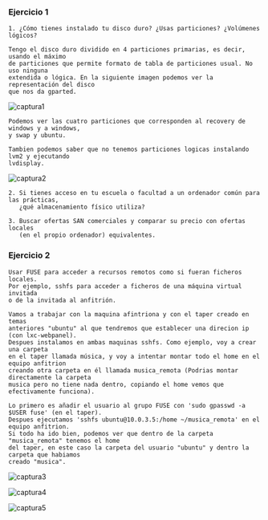 ### Ejercicio 1

	1. ¿Cómo tienes instalado tu disco duro? ¿Usas particiones? ¿Volúmenes lógicos?

	Tengo el disco duro dividido en 4 particiones primarias, es decir, usando el máximo
	de particiones que permite formato de tabla de particiones usual. No uso ninguna
	extendida o lógica. En la siguiente imagen podemos ver la representación del disco
	que nos da gparted. 

![captura1](https://dl.dropboxusercontent.com/u/17453375/discoduro.png)

	Podemos ver las cuatro particiones que corresponden al recovery de windows y a windows,
	y swap y ubuntu.

	Tambien podemos saber que no tenemos particiones logicas instalando lvm2 y ejecutando
	lvdisplay.

![captura2](https://dl.dropboxusercontent.com/u/17453375/lv.png)


	2. Si tienes acceso en tu escuela o facultad a un ordenador común para las prácticas,
	   ¿qué almacenamiento físico utiliza?

	3. Buscar ofertas SAN comerciales y comparar su precio con ofertas locales 
	   (en el propio ordenador) equivalentes.




### Ejercicio 2

	Usar FUSE para acceder a recursos remotos como si fueran ficheros locales. 
	Por ejemplo, sshfs para acceder a ficheros de una máquina virtual invitada 
	o de la invitada al anfitrión.

	Vamos a trabajar con la maquina afintriona y con el taper creado en temas 
	anteriores "ubuntu" al que tendremos que establecer una direcion ip (con lxc-webpanel).
	Despues instalamos en ambas maquinas sshfs. Como ejemplo, voy a crear una carpeta
	en el taper llamada música, y voy a intentar montar todo el home en el equipo anfitrion
	creando otra carpeta en él llamada musica_remota (Podrias montar directamente la carpeta 
	musica pero no tiene nada dentro, copiando el home vemos que efectivamente funciona).

	Lo primero es añadir el usuario al grupo FUSE con 'sudo gpasswd -a $USER fuse' (en el taper).
	Despues ejecutamos 'sshfs ubuntu@10.0.3.5:/home ~/musica_remota' en el equipo anfitrion.
	Si todo ha ido bien, podemos ver que dentro de la carpeta "musica_remota" tenemos el home
	del taper, en este caso la carpeta del usuario "ubuntu" y dentro la carpeta que habiamos
	creado "musica".

![captura3](https://dl.dropboxusercontent.com/u/17453375/sshfs1.png)

![captura4](https://dl.dropboxusercontent.com/u/17453375/sshfs2.png)

![captura5](https://dl.dropboxusercontent.com/u/17453375/sshfs3.png)
